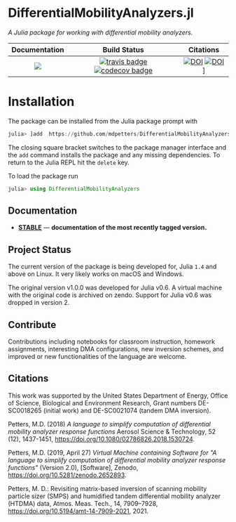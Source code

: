 # DifferentialMobilityAnalyzers.jl

*A Julia package for working with differential mobility analyzers.*

| **Documentation**                                                               | **Build Status**                                                                                | **Citations** |
|:-------------------------------------------------------------------------------:|:-----------------------------------------------------------------------------------------------:|:-------------------------------------------------------------------------------------------------------------------------------------------:|
| [![][docs-stable-img]][docs-stable-url] | [![travis badge][travis_badge]][travis_url] [![codecov badge][codecov_badge]][codecov_url] | [![DOI](https://img.shields.io/badge/DOI-10.1080/02786826.2018.1530724-blue?label=DOI)](https://doi.org/10.1080/02786826.2018.1530724) [![DOI](https://img.shields.io/badge/DOI-10.5194/amt-14-7909-2021-blue?label=DOI)](https://doi.org/10.5194/amt-14-7909-2021)]  |

# Installation

The package can be installed from the Julia package prompt with

```julia
julia> ]add  https://github.com/mdpetters/DifferentialMobilityAnalyzers.jl.git
```

The closing square bracket switches to the package manager interface and the ```add``` command installs the package and any missing dependencies. To return to the Julia REPL hit the ```delete``` key.

To load the package run

```julia
julia> using DifferentialMobilityAnalyzers
```


## Documentation

- [**STABLE**][docs-stable-url] &mdash; **documentation of the most recently tagged version.**


## Project Status
The current version of the package is being developed for, Julia `1.4` and above on Linux. It very likely works on macOS and Windows.

The original version v1.0.0 was developed for Julia v0.6. A virtual machine with the original code is archived on zendo. Support for Julia v0.6 was dropped in version 2. 

## Contribute
Contributions including notebooks for classroom instruction, homework assignments, interesting DMA configurations, new inversion schemes, and improved or new functionalities of the language are welcome.

## Citations
This work was supported by the United States Department of Energy, Office of Science, Biological and Environment Research, Grant numbers DE-SC0018265 (initial work) and DE-SC0021074 (tandem DMA inversion). 

Petters, M.D. (2018) <i> A language to simplify computation of differential mobility analyzer response functions </i> Aerosol Science & Technology, 52 (12), 1437-1451, https://doi.org/10.1080/02786826.2018.1530724.

Petters, M.D. (2019, April 27) <i> Virtual Machine containing Software for "A language to simplify computation of differential mobility analyzer response functions"</i> (Version 2.0), [Software], Zenodo, https://doi.org/10.5281/zenodo.2652893.

Petters, M. D.: Revisiting matrix-based inversion of scanning mobility particle sizer (SMPS) and humidified tandem differential mobility analyzer (HTDMA) data, Atmos. Meas. Tech., 14, 7909–7928, https://doi.org/10.5194/amt-14-7909-2021, 2021.

[travis_badge]: https://travis-ci.org/mdpetters/DifferentialMobilityAnalyzers.jl.svg?branch=master
[travis_url]: https://travis-ci.org/mdpetters/DifferentialMobilityAnalyzers.jl

[appveyor_badge]: https://ci.appveyor.com/api/projects/status/github/mdpetters/DifferentialMobilityAnalyzers.jl?svg=true&branch=master

[appveyor_url]: https://ci.appveyor.com/project/mdpetters/differentialmobilityanalyzers-jl

[codecov_badge]: http://codecov.io/github/mdpetters/DifferentialMobilityAnalyzers.jl/coverage.svg?branch=master
[codecov_url]: http://codecov.io/github/mdpetters/DifferentialMobilityAnalyzers.jl?branch=master

[docs-dev-img]: https://img.shields.io/badge/docs-dev-blue.svg
[docs-dev-url]: https://mdpetters.github.io/DifferentialMobilityAnalyzers.jl/latest/

[docs-stable-img]: https://img.shields.io/badge/docs-stable-blue.svg
[docs-stable-url]: https://mdpetters.github.io/DifferentialMobilityAnalyzers.jl/stable/
